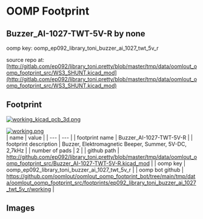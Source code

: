 # OOMP Footprint  
## Buzzer_AI-1027-TWT-5V-R  by none  
  
oomp key: oomp_ep092_library_toni_buzzer_ai_1027_twt_5v_r  
  
source repo at: [http://gitlab.com/ep092/library_toni.pretty/blob/master/tmp/data/oomlout_oomp_footprint_src/WS3_SHUNT.kicad_mod](http://gitlab.com/ep092/library_toni.pretty/blob/master/tmp/data/oomlout_oomp_footprint_src/WS3_SHUNT.kicad_mod)  
## Footprint  
  
[![working_kicad_pcb_3d.png](working_kicad_pcb_3d_600.png)](working_kicad_pcb_3d.png)  
  
[![working.png](working_600.png)](working.png)  
| name | value | 
| --- | --- | 
| footprint name | Buzzer_AI-1027-TWT-5V-R | 
| footprint description | Buzzer, Elektromagnetic Beeper, Summer, 5V-DC, 2,7kHz | 
| number of pads | 2 | 
| github path | http://github.com/ep092/library_toni.pretty/blob/master/tmp/data/oomlout_oomp_footprint_src/Buzzer_AI-1027-TWT-5V-R.kicad_mod | 
| oomp key | oomp_ep092_library_toni_buzzer_ai_1027_twt_5v_r | 
| oomp bot github | https://github.com/oomlout/oomlout_oomp_footprint_bot/tree/main/tmp/data/oomlout_oomp_footprint_src/footprints/ep092_library_toni_buzzer_ai_1027_twt_5v_r/working | 
## Images  
